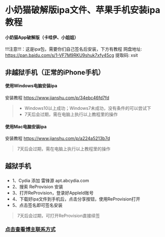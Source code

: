 # 小奶猫破解版ipa文件、苹果手机安装ipa教程

#### 小奶猫App破解版（卡哇伊、小姐姐）
!!!注意!!!：这是ipa包，需要你们自己签名后安装，下方有教程
网盘地址: https://pan.baidu.com/s/1-VF7M9RKU9shuk7xfy45cg 提取码: xsit

## 非越狱手机（正常的iPhone手机）
#### 使用Windows电脑安装ipa
安装教程 https://www.jianshu.com/p/34ebc46fd7fd

> * Windows10以上成功；Windows7未成功，没有条件的可以尝试下
> * 7天后会过期，需在电脑上执行以上教程里的操作

#### 使用Mac电脑安装ipa
安装教程 https://www.jianshu.com/p/a224a5213b7d

> 7天后会过期，需在电脑上执行以上教程里的操作

## 越狱手机
### 
* 1、Cydia 添加 雷锋源 apt.abcydia.com
* 2、搜索 ReProvision 安装
* 3、打开ReProvision，登录好AppleId账号
* 4、下载好ipa文件到手机后，点击分享按钮，使用ReProvision打开
* 5、点击签名即可签名安装

> 7天后会过期，可打开ReProvision直接续签

### [点击查看博主联系方式](https://github.com/yy678/1/blob/master/README_DETAIL.md)
